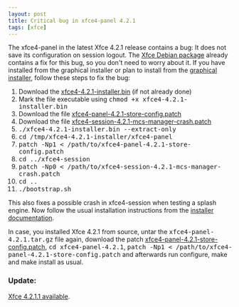 ```yaml
---
layout: post
title: Critical bug in xfce4-panel 4.2.1
tags: [xfce]
---
```


The xfce4-panel in the latest Xfce 4.2.1 release contains a bug: It does not save its configuration on session logout. The <a href="http://os-works.com/view/debian/">Xfce Debian package</a> already contains a fix for this bug, so you don't need to worry about it. If you have installed from the graphical installer or plan to install from the <a href="http://xfce-installer.os-cillation.com/">graphical installer</a>, follow these steps to fix the bug:
<ol>   <li>Download the <a href="http://www.os-cillation.de/download.php?file=xfce4-4.2.1-installer.bin">xfce4-4.2.1-installer.bin</a> (if not already done)</li>   <li>Mark the file executable using <tt>chmod +x xfce4-4.2.1-installer.bin</tt></li>   <li>Download the file <a href="/files/patches/xfce4-panel-4.2.1-store-config.patch">xfce4-panel-4.2.1-store-config.patch</a></li><li>Download the file <a href="/files/patches/xfce4-session-4.2.1-mcs-manager-crash.patch">xfce4-session-4.2.1-mcs-manager-crash.patch</a>
</li> <li><tt>./xfce4-4.2.1-installer.bin --extract-only</tt></li>   <li><tt>cd /tmp/xfce4-4.2.1-installer/xfce4-panel</tt></li>   <li><tt>patch -Np1 &lt; /path/to/xfce4-panel-4.2.1-store-config.patch</tt></li><li><tt>cd ../xfce4-session</tt></li>   <li><tt>patch -Np0 &lt; /path/to/xfce4-session-4.2.1-mcs-manager-crash.patch</tt></li>   <li><tt>cd ..
</tt></li>   <li><tt>./bootstrap.sh</tt></li>   </ol>This also fixes a possible crash in xfce4-session when testing a splash engine. Now follow the usual installation instructions from the <a href="http://www.os-cillation.com/documentation/installers/xfce-installer/">installer documentation</a>.

In case, you installed Xfce 4.2.1 from source, untar the <tt>xfce4-panel-4.2.1.tar.gz</tt> file again, download the patch <a href="/files/patches/xfce4-panel-4.2.1-store-config.patch">xfce4-panel-4.2.1-store-config.patch</a>, <tt>cd xfce4-panel-4.2.1</tt>, <tt>patch -Np1 &lt; /path/to/xfce4-panel-4.2.1-store-config.patch</tt> and afterwards run configure, make and make install as usual.

### Update:
<a href="/2005/03/18/xfce-4211-available">Xfce 4.2.1.1 available</a>.

